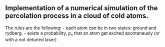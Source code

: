## Implementation of a numerical simulation of the percolation process in a cloud of cold atoms.
The rules are the following:
    - each atom can be in two states: ground and rydberg.
    - exists a probability, $p_s$ that an atom get excited spontaneusly (or with a not detuned laser)